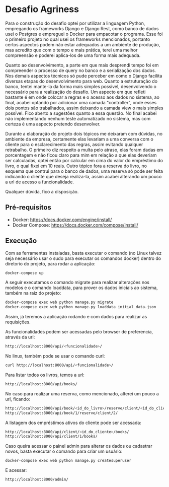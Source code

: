# Desafio Agriness

Para o construção do desafio optei por utilizar a linguagem Python, empregando os frameworks Django e Django Rest, como banco de dados usei o Postgres e empreguei o Docker para empacotar o programa. Esse foi o primeiro projeto no qual usei os frameworks mencionados, portanto certos aspectos podem não estar adequados a um ambiente de produção, mas acredito que com o tempo e mais prática, terei uma melhor compreensão e poderei aplica-los de uma forma mais adequada.

Quanto ao desenvolvimento, a parte em que mais desprendi tempo foi em compreender o processo de query no banco e a serialização dos dados. Nos demais aspectos técnicos só pude perceber em como o Django facilita diversas etapas do desenvolvimento para web. Quanto a estruturação do banco, tentei mante-la da forma mais simples possivel, desenvolvendo o necessário para a realização do desafio. Um aspecto em que refleti bastante é em onde colocar a regras e o acesso aos dados no sistema, ao final, acabei optando por adicionar uma camada "controller", onde esses dois pontos são trabalhados, assim deixando a camada view o mais simples possível. Fico aberto a sugestões quanto a essa questão. No final acabei não implementando nenhum teste automatizado no sistema, mas com certeza é uma aspecto pretendo desenvolver.

Durante a elaboração do projeto dois tópicos me deixaram com dúvidas, no ambiente da empresa, certamente elas levariam a uma conversa com o cliente para o esclarecimento das regras, assim evitando qualquer retrabalho. O primeiro diz respeito a multa pelo atraso, elas foram dadas em porcentagem e não ficou claro para mim em relação a que elas deveriam ser calculadas, optei então por calcular em cima do valor do empréstimo do livro, o qual fixei em 10 reais. Outro tópico fora a reserva do livro, no esquema que contrui para o banco de dados, uma reserva só pode ser feita indicando o cliente que deseja realiza-la, assim acabei alterando um pouco a url de acesso a funcionalidade.

Qualquer dúvida, fico a disposição.

## Pré-requisitos

- Docker: https://docs.docker.com/engine/install/
- Docker Compose: https://docs.docker.com/compose/install/

## Execução

Com as ferramentas instaladas, basta executar o comando (no Linux talvez seja necessário usar o sudo para executar os comandos docker) dentro do diretorio do projeto, para rodar a aplicação:
```bash
docker-compose up
```
A seguir executamos o comando migrate para realizar alterações nos modelos e o comando loaddata, para prover os dados iniciais ao sistema, também na raiz do projeto:
```bash
docker-compose exec web python manage.py migrate
docker-compose exec web python manage.py loaddata initial_data.json
```
Assim, já teremos a aplicação rodando e com dados para realizar as requisições.

As funcionalidades podem ser acessadas pelo browser de preferencia, através da url:
```bash
http://localhost:8000/api/<funcionalidade>/
```
No linux, também pode se usar o comando curl:
```bash
curl http://localhost:8000/api/<funcionalidade>/
```
Para listar todos os livros, temos a url:
```bash
http://localhost:8000/api/books/
```

No caso para realizar uma reserva, como mencionado, alterei um pouco a url, ficando:
```bash
http://localhost:8000/api/book/<id_do_livro>/reserve/client/<id_do_cliente>/
http://localhost:8000/api/book/1/reserve/client/2/
```

A listagem dos empréstimos ativos do cliente pode ser acessada:
```bash
http://localhost:8000/api/client/<id_do_cliente>/books/
http://localhost:8000/api/client/1/books/
```

Caso queira acessar o painel admin para alterar os dados ou cadastrar novos, basta executar o comando para criar um usuário:
```bash
docker-compose exec web python manage.py createsuperuser
```
E acessar:
```bash
http://localhost:8000/admin/
```